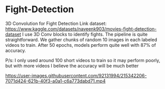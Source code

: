 # Fight-Detection
3D Convolution for Fight Detection
Link dataset: https://www.kaggle.com/datasets/naveenk903/movies-fight-detection-dataset
I use 3D Conv blocks to identify fights. The pipeline is quite straightforward. We gather chunks of random 10 images in each labeled videos to train. After 50 epochs, models perform quite well with 87% of accuracy. 

P/s: I only used around 100 short videos to train so it may perform poorly, but with more videos I believe the accuracy will be much better



https://user-images.githubusercontent.com/92131994/215342206-7071d424-621b-40f3-a0a1-c6a773dabd71.mp4


